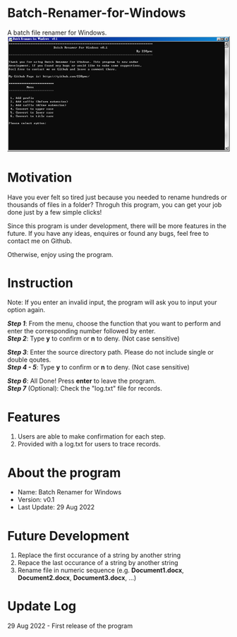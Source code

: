 # Batch-Renamer-for-Windows
A batch file renamer for Windows.
![Interface.png](./Figures/Interface.png)


# Motivation
Have you ever felt so tired just because you needed to rename hundreds or thousands of files in a folder?
Throguh this program, you can get your job done just by a few simple clicks!

Since this program is under development, there will be more features in the future. If you have any ideas,
enquires or found any bugs, feel free to contact me on Github.

Otherwise, enjoy using the program.

# Instruction
Note: If you enter an invalid input, the program will ask you to input your option again.  

***Step 1***: From the menu, choose the function that you want to perform and enter the corresponding number followed by enter.  
***Step 2***: Type **y** to confirm or **n** to deny. (Not case sensitive)  

***Step 3***: Enter the source directory path. Please do not include single or double qoutes.  
***Step 4 - 5***: Type **y** to confirm or **n** to deny. (Not case sensitive)  

***Step 6***: All Done! Press **enter** to leave the program.  
***Step 7*** (Optional): Check the "log.txt" file for records.  

# Features
1. Users are able to make confirmation for each step.
2. Provided with a log.txt for users to trace records.

# About the program
* Name: Batch Renamer for Windows
* Version: v0.1
* Last Update: 29 Aug 2022

# Future Development
1. Replace the first occurance of a string by another string
2. Repace the last occurance of a string by another string
3. Rename file in numeric sequence (e.g. **Document1.docx**, **Document2.docx**, **Document3.docx**, ...)

# Update Log
29 Aug 2022 - First release of the program
